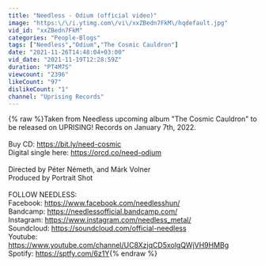 ```yaml
---
title: "Needless - Odium (official video)"
image: "https:\/\/i.ytimg.com\/vi\/xxZBedn7FkM\/hqdefault.jpg"
vid_id: "xxZBedn7FkM"
categories: "People-Blogs"
tags: ["Needless","Odium","The Cosmic Cauldron"]
date: "2021-11-26T14:48:04+03:00"
vid_date: "2021-11-19T12:28:59Z"
duration: "PT4M7S"
viewcount: "2396"
likeCount: "97"
dislikeCount: "1"
channel: "Uprising Records"
---
```

{% raw %}Taken from Needless upcoming album &quot;The Cosmic Cauldron&quot; to be released on UPRISING! Records on January 7th, 2022.<br /><br />Buy CD: <a rel="nofollow" target="blank" href="https://bit.ly/need-cosmic">https://bit.ly/need-cosmic</a><br />Digital single here: <a rel="nofollow" target="blank" href="https://orcd.co/need-odium">https://orcd.co/need-odium</a><br /><br />Directed by Péter Németh, and Márk Volner<br />Produced by Portrait Shot<br /><br />FOLLOW NEEDLESS:<br />Facebook: <a rel="nofollow" target="blank" href="https://www.facebook.com/needlesshun/">https://www.facebook.com/needlesshun/</a><br />Bandcamp: <a rel="nofollow" target="blank" href="https://needlessofficial.bandcamp.com/">https://needlessofficial.bandcamp.com/</a><br />Instagram: <a rel="nofollow" target="blank" href="https://www.instagram.com/needless_metal/">https://www.instagram.com/needless_metal/</a><br />Soundcloud: <a rel="nofollow" target="blank" href="https://soundcloud.com/official-needless">https://soundcloud.com/official-needless</a><br />Youtube: <a rel="nofollow" target="blank" href="https://www.youtube.com/channel/UC8XzjqCD5xolgQWjVH9HMBg">https://www.youtube.com/channel/UC8XzjqCD5xolgQWjVH9HMBg</a><br />Spotify: <a rel="nofollow" target="blank" href="https://sptfy.com/6z1Y">https://sptfy.com/6z1Y</a>{% endraw %}
